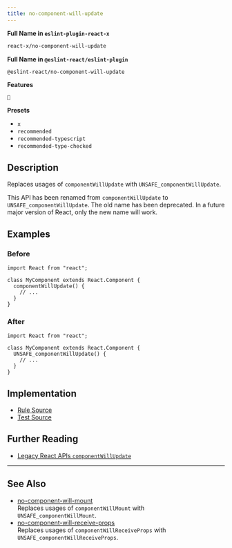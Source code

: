 ```yaml
---
title: no-component-will-update
---
```


**Full Name in `eslint-plugin-react-x`**

```sh copy
react-x/no-component-will-update
```

**Full Name in `@eslint-react/eslint-plugin`**

```sh copy
@eslint-react/no-component-will-update
```

**Features**

`🔄`

**Presets**

- `x`
- `recommended`
- `recommended-typescript`
- `recommended-type-checked`

## Description

Replaces usages of `componentWillUpdate` with `UNSAFE_componentWillUpdate`.

This API has been renamed from `componentWillUpdate` to `UNSAFE_componentWillUpdate`. The old name has been deprecated. In a future major version of React, only the new name will work.

## Examples

### Before

```tsx
import React from "react";

class MyComponent extends React.Component {
  componentWillUpdate() {
    // ...
  }
}
```

### After

```tsx
import React from "react";

class MyComponent extends React.Component {
  UNSAFE_componentWillUpdate() {
    // ...
  }
}
```

## Implementation

- [Rule Source](https://github.com/Rel1cx/eslint-react/tree/main/packages/plugins/eslint-plugin-react-x/src/rules/no-component-will-update.ts)
- [Test Source](https://github.com/Rel1cx/eslint-react/tree/main/packages/plugins/eslint-plugin-react-x/src/rules/no-component-will-update.spec.ts)

## Further Reading

- [Legacy React APIs `componentWillUpdate`](https://react.dev/reference/react/Component#componentwillupdate)

---

## See Also

- [no-component-will-mount](./no-component-will-mount)\
  Replaces usages of `componentWillMount` with `UNSAFE_componentWillMount`.
- [no-component-will-receive-props](./no-component-will-receive-props)\
  Replaces usages of `componentWillReceiveProps` with `UNSAFE_componentWillReceiveProps`.
